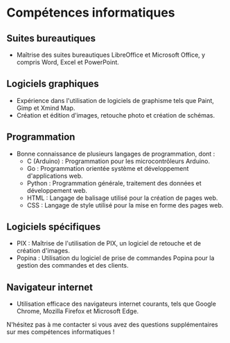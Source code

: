 # Compétences informatiques

## Suites bureautiques
- Maîtrise des suites bureautiques LibreOffice et Microsoft Office, y compris Word, Excel et PowerPoint.

## Logiciels graphiques
- Expérience dans l'utilisation de logiciels de graphisme tels que Paint, Gimp et Xmind Map.
- Création et édition d'images, retouche photo et création de schémas.

## Programmation
- Bonne connaissance de plusieurs langages de programmation, dont :
  - C (Arduino) : Programmation pour les microcontrôleurs Arduino.
  - Go : Programmation orientée système et développement d'applications web.
  - Python : Programmation générale, traitement des données et développement web.
  - HTML : Langage de balisage utilisé pour la création de pages web.
  - CSS : Langage de style utilisé pour la mise en forme des pages web.

## Logiciels spécifiques
- PIX : Maîtrise de l'utilisation de PIX, un logiciel de retouche et de création d'images.
- Popina : Utilisation du logiciel de prise de commandes Popina pour la gestion des commandes et des clients.

## Navigateur internet
- Utilisation efficace des navigateurs internet courants, tels que Google Chrome, Mozilla Firefox et Microsoft Edge.

N'hésitez pas à me contacter si vous avez des questions supplémentaires sur mes compétences informatiques !
